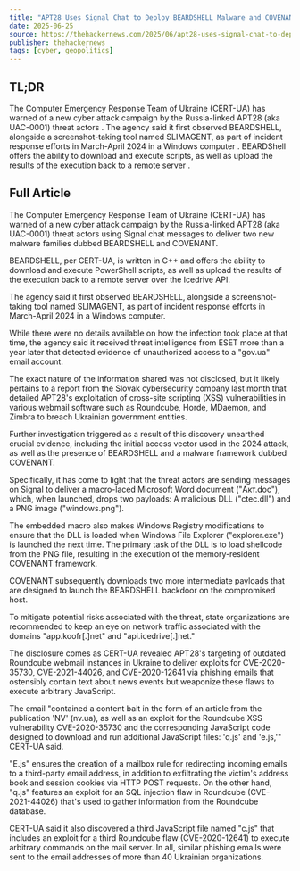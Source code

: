```yaml
---
title: "APT28 Uses Signal Chat to Deploy BEARDSHELL Malware and COVENANT in Ukraine"
date: 2025-06-25
source: https://thehackernews.com/2025/06/apt28-uses-signal-chat-to-deploy.html
publisher: thehackernews
tags: [cyber, geopolitics]
---
```


## TL;DR

 The Computer Emergency Response Team of Ukraine (CERT-UA) has warned of a new cyber attack campaign by the Russia-linked APT28 (aka UAC-0001) threat actors . The agency said it first observed BEARDSHELL, alongside a screenshot-taking tool named SLIMAGENT, as part of incident response efforts in March-April 2024 in a Windows computer . BEARDShell offers the ability to download and execute scripts, as well as upload the results of the execution back to a remote server .

## Full Article

The Computer Emergency Response Team of Ukraine (CERT-UA) has warned of a new cyber attack campaign by the Russia-linked APT28 (aka UAC-0001) threat actors using Signal chat messages to deliver two new malware families dubbed BEARDSHELL and COVENANT.

BEARDSHELL, per CERT-UA, is written in C++ and offers the ability to download and execute PowerShell scripts, as well as upload the results of the execution back to a remote server over the Icedrive API.

The agency said it first observed BEARDSHELL, alongside a screenshot-taking tool named SLIMAGENT, as part of incident response efforts in March-April 2024 in a Windows computer.

While there were no details available on how the infection took place at that time, the agency said it received threat intelligence from ESET more than a year later that detected evidence of unauthorized access to a "gov.ua" email account.

The exact nature of the information shared was not disclosed, but it likely pertains to a report from the Slovak cybersecurity company last month that detailed APT28's exploitation of cross-site scripting (XSS) vulnerabilities in various webmail software such as Roundcube, Horde, MDaemon, and Zimbra to breach Ukrainian government entities.

Further investigation triggered as a result of this discovery unearthed crucial evidence, including the initial access vector used in the 2024 attack, as well as the presence of BEARDSHELL and a malware framework dubbed COVENANT.

Specifically, it has come to light that the threat actors are sending messages on Signal to deliver a macro-laced Microsoft Word document ("Акт.doc"), which, when launched, drops two payloads: A malicious DLL ("ctec.dll") and a PNG image ("windows.png").

The embedded macro also makes Windows Registry modifications to ensure that the DLL is loaded when Windows File Explorer ("explorer.exe") is launched the next time. The primary task of the DLL is to load shellcode from the PNG file, resulting in the execution of the memory-resident COVENANT framework.

COVENANT subsequently downloads two more intermediate payloads that are designed to launch the BEARDSHELL backdoor on the compromised host.

To mitigate potential risks associated with the threat, state organizations are recommended to keep an eye on network traffic associated with the domains "app.koofr[.]net" and "api.icedrive[.]net."

The disclosure comes as CERT-UA revealed APT28's targeting of outdated Roundcube webmail instances in Ukraine to deliver exploits for CVE-2020-35730, CVE-2021-44026, and CVE-2020-12641 via phishing emails that ostensibly contain text about news events but weaponize these flaws to execute arbitrary JavaScript.

The email "contained a content bait in the form of an article from the publication 'NV' (nv.ua), as well as an exploit for the Roundcube XSS vulnerability CVE-2020-35730 and the corresponding JavaScript code designed to download and run additional JavaScript files: 'q.js' and 'e.js,'" CERT-UA said.

"E.js" ensures the creation of a mailbox rule for redirecting incoming emails to a third-party email address, in addition to exfiltrating the victim's address book and session cookies via HTTP POST requests. On the other hand, "q.js" features an exploit for an SQL injection flaw in Roundcube (CVE-2021-44026) that's used to gather information from the Roundcube database.

CERT-UA said it also discovered a third JavaScript file named "c.js" that includes an exploit for a third Roundcube flaw (CVE-2020-12641) to execute arbitrary commands on the mail server. In all, similar phishing emails were sent to the email addresses of more than 40 Ukrainian organizations.